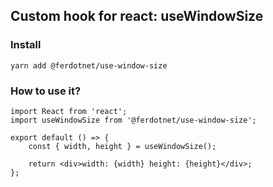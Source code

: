 ## Custom hook for react: useWindowSize

### Install

```yarn add @ferdotnet/use-window-size```

### How to use it?

```
import React from 'react';
import useWindowSize from '@ferdotnet/use-window-size';

export default () => {
    const { width, height } = useWindowSize(); 

    return <div>width: {width} height: {height}</div>;
};
```
